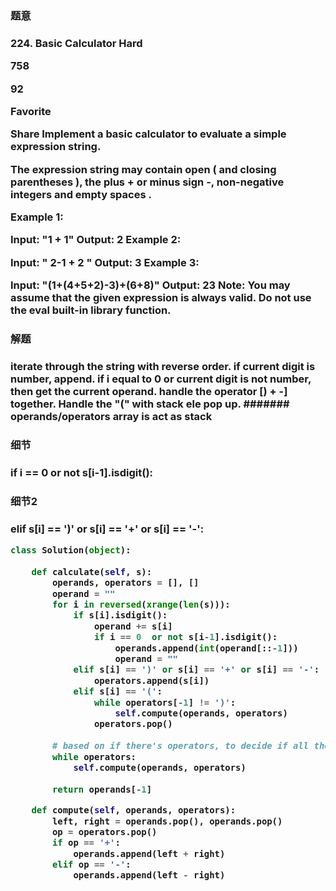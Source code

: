 <h3>题意<h3>
<p>
224. Basic Calculator
Hard

758

92

Favorite

Share
Implement a basic calculator to evaluate a simple expression string.

The expression string may contain open ( and closing parentheses ), the plus + or minus sign -, non-negative integers and empty spaces .

Example 1:

Input: "1 + 1"
Output: 2
Example 2:

Input: " 2-1 + 2 "
Output: 3
Example 3:

Input: "(1+(4+5+2)-3)+(6+8)"
Output: 23
Note:
You may assume that the given expression is always valid.
Do not use the eval built-in library function.
<p>




<h3>解题<h3>
<p>iterate through the string with reverse order. if current digit is number, append. if i equal to 0 or current digit 
is not number, then get the current operand. handle the operator [) + -] together. Handle the "(" with stack ele pop up.
####### operands/operators array is act as stack<p>




<h3>细节<h3>
<p>
if i == 0  or not s[i-1].isdigit():
<p>


<h3>细节2<h3>
<p>
elif s[i] == ')' or s[i] == '+' or s[i] == '-':
<p>

```python
class Solution(object):
    
    def calculate(self, s):
        operands, operators = [], []
        operand = ""
        for i in reversed(xrange(len(s))):
            if s[i].isdigit():
                operand += s[i]
                if i == 0  or not s[i-1].isdigit():
                    operands.append(int(operand[::-1]))
                    operand = ""
            elif s[i] == ')' or s[i] == '+' or s[i] == '-':
                operators.append(s[i])
            elif s[i] == '(':
                while operators[-1] != ')':
                    self.compute(operands, operators)
                operators.pop()
        
        # based on if there's operators, to decide if all the calculation has been done, good
        while operators:
            self.compute(operands, operators)
            
        return operands[-1]

    def compute(self, operands, operators):
        left, right = operands.pop(), operands.pop()
        op = operators.pop()
        if op == '+':
            operands.append(left + right)
        elif op == '-':
            operands.append(left - right)
```

